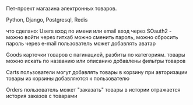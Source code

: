 Пет-проект магазина электронных товаров.

Python, Django, Postgresql, Redis

что сделано:
Users
вход по имени или email
вход через SOauth2 - можно войти через гитхаб
можно сменить пароль, можно сбросить пароль через e-mail
пользователь может добавлять аватар

Goods 
карточки товаров с пагинацией, разбиты по категориям.
товары можно искать по названию или описанию
добавлены фильтры товаров

Carts
пользователи могут добавлять товары в корзину
при авторизации товары из корзины добавляются к пользователю

Orders
пользователь может "заказать" товары
в истории отражается история заказов с товарами

